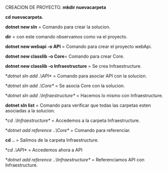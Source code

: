 CREACION DE PROYECTO.
**mkdir nuevacarpeta**

**cd nuevacarpeta.**

**dotnet new sln** = Comando para crear la solucion.

**dir** = con este comando observamos como va el proyecto.

**dotnet new webapi -o API** = Comando para crear el proyecto webApi.

**dotnet new classlib -o Core**= Comando para crear Core.

**dotnet new classlib -o  Infraestructure** = Se crea Infraestructure.

**dotnet  sln add .\API\** = Comando para asociar API con la solucion.

**dotnet sln add .\Core\** = Se asocia Core con la solucion.

**dotnet sln add .\Infraestructure\** = Hacemos lo mismo con Infraestructure.

**dotnet sln list** = Comando para verificar que todas las carpetas esten asociadas a la solucion.

**cd .\Infraestructure\** = Accedemos a la carpeta Infraestructure.

**dotnet add reference ..\Core\** = Comando para referenciar.

**cd ..**  = Salimos de la carpeta Infraestructure.

**cd .\API\** = Accedemos ahora a API

**dotnet add reference ..\Infraestructure\** = Referenciamos API con Infraestructure.
